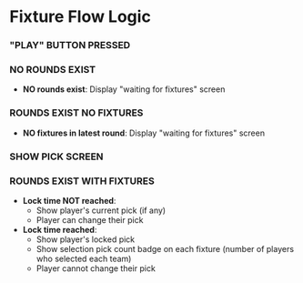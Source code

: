 # Fixture Flow Logic

### "PLAY" BUTTON PRESSED

### NO ROUNDS EXIST
- **NO rounds exist**: Display "waiting for fixtures" screen

### ROUNDS EXIST NO FIXTURES
- **NO fixtures in latest round**: Display "waiting for fixtures" screen

### SHOW PICK SCREEN
### ROUNDS EXIST WITH FIXTURES
- **Lock time NOT reached**:
  - Show player's current pick (if any)
  - Player can change their pick
- **Lock time reached**:
  - Show player's locked pick
  - Show selection pick count badge on each fixture (number of players who selected each team)
  - Player cannot change their pick

